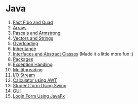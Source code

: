 # Java

1. [Fact Fibo and Quad](https://github.com/AbhigyanBafna/collegeLabs/blob/main/SY/Java/factFiboQuad.java)
2. [Arrays](https://github.com/AbhigyanBafna/collegeLabs/blob/main/SY/Java/arrays.java)
3. [Pascals and Armstrong](https://github.com/AbhigyanBafna/collegeLabs/blob/main/SY/Java/pascArm.java)
4. [Vectors and Strings](https://github.com/AbhigyanBafna/collegeLabs/blob/main/SY/Java/vectorStrings.java)
5. [Overloading](https://github.com/AbhigyanBafna/collegeLabs/blob/main/SY/Java/allOverloading.java)
6. [Inheritance](https://github.com/AbhigyanBafna/collegeLabs/blob/main/SY/Java/inheritance.java)
7. [Interfaces and Abstract Classes](https://github.com/AbhigyanBafna/collegeLabs/blob/main/SY/Java/interAbstract.java) (Made it a little more fun :)
8. [Packages](https://github.com/AbhigyanBafna/collegeLabs/blob/main/SY/Java/packagesEx.java)
9. [Exception Handling](https://github.com/AbhigyanBafna/collegeLabs/blob/main/SY/Java/exceptionHandling.java)
10. [Multithreading](https://github.com/AbhigyanBafna/collegeLabs/blob/main/SY/Java/multiThreading.java)
11. [I/O Stream](https://github.com/AbhigyanBafna/collegeLabs/blob/main/SY/Java/ioStream.java)
12. [Calculator using AWT](https://github.com/AbhigyanBafna/collegeLabs/blob/main/SY/Java/calcUsingAwt.java)
13. [Student form Using Swing](https://github.com/AbhigyanBafna/collegeLabs/blob/main/SY/Java/studentform.java)
14. [GUI](https://github.com/AbhigyanBafna/collegeLabs/blob/main/SY/Java/menuBarSwing.java)
15. [Login Form Using JavaFx]()

